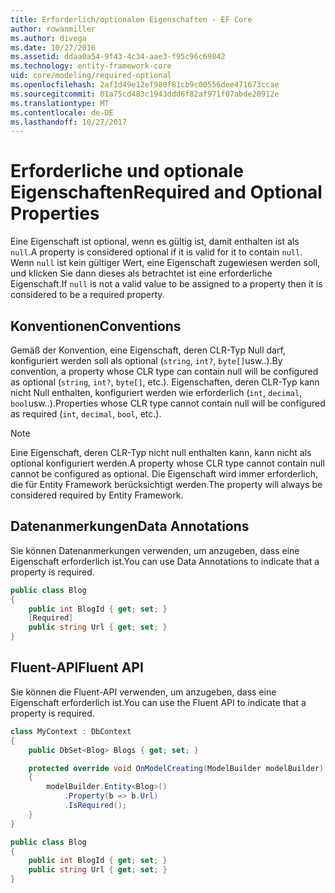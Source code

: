 ```yaml
---
title: Erforderlich/optionalen Eigenschaften - EF Core
author: rowanmiller
ms.author: divega
ms.date: 10/27/2016
ms.assetid: ddaa0a54-9f43-4c34-aae3-f95c96c69842
ms.technology: entity-framework-core
uid: core/modeling/required-optional
ms.openlocfilehash: 2af1d49e12ef980f81cb9c00556dee471673ccae
ms.sourcegitcommit: 01a75cd483c1943ddd6f82af971f07abde20912e
ms.translationtype: MT
ms.contentlocale: de-DE
ms.lasthandoff: 10/27/2017
---
```

# <a name="required-and-optional-properties"></a><span data-ttu-id="9581b-102">Erforderliche und optionale Eigenschaften</span><span class="sxs-lookup"><span data-stu-id="9581b-102">Required and Optional Properties</span></span>

<span data-ttu-id="9581b-103">Eine Eigenschaft ist optional, wenn es gültig ist, damit enthalten ist als `null`.</span><span class="sxs-lookup"><span data-stu-id="9581b-103">A property is considered optional if it is valid for it to contain `null`.</span></span> <span data-ttu-id="9581b-104">Wenn `null` ist kein gültiger Wert, eine Eigenschaft zugewiesen werden soll, und klicken Sie dann dieses als betrachtet ist eine erforderliche Eigenschaft.</span><span class="sxs-lookup"><span data-stu-id="9581b-104">If `null` is not a valid value to be assigned to a property then it is considered to be a required property.</span></span>

## <a name="conventions"></a><span data-ttu-id="9581b-105">Konventionen</span><span class="sxs-lookup"><span data-stu-id="9581b-105">Conventions</span></span>

<span data-ttu-id="9581b-106">Gemäß der Konvention, eine Eigenschaft, deren CLR-Typ Null darf, konfiguriert werden soll als optional (`string`, `int?`, `byte[]`usw..).</span><span class="sxs-lookup"><span data-stu-id="9581b-106">By convention, a property whose CLR type can contain null will be configured as optional (`string`, `int?`, `byte[]`, etc.).</span></span> <span data-ttu-id="9581b-107">Eigenschaften, deren CLR-Typ kann nicht Null enthalten, konfiguriert werden wie erforderlich (`int`, `decimal`, `bool`usw..).</span><span class="sxs-lookup"><span data-stu-id="9581b-107">Properties whose CLR type cannot contain null will be configured as required (`int`, `decimal`, `bool`, etc.).</span></span>

> [!NOTE]  
> <span data-ttu-id="9581b-108">Eine Eigenschaft, deren CLR-Typ nicht null enthalten kann, kann nicht als optional konfiguriert werden.</span><span class="sxs-lookup"><span data-stu-id="9581b-108">A property whose CLR type cannot contain null cannot be configured as optional.</span></span> <span data-ttu-id="9581b-109">Die Eigenschaft wird immer erforderlich, die für Entity Framework berücksichtigt werden.</span><span class="sxs-lookup"><span data-stu-id="9581b-109">The property will always be considered required by Entity Framework.</span></span>

## <a name="data-annotations"></a><span data-ttu-id="9581b-110">Datenanmerkungen</span><span class="sxs-lookup"><span data-stu-id="9581b-110">Data Annotations</span></span>

<span data-ttu-id="9581b-111">Sie können Datenanmerkungen verwenden, um anzugeben, dass eine Eigenschaft erforderlich ist.</span><span class="sxs-lookup"><span data-stu-id="9581b-111">You can use Data Annotations to indicate that a property is required.</span></span>

<!-- [!code-csharp[Main](samples/core/Modeling/DataAnnotations/Samples/Required.cs?highlight=4)] -->
``` csharp
public class Blog
{
    public int BlogId { get; set; }
    [Required]
    public string Url { get; set; }
}
```

## <a name="fluent-api"></a><span data-ttu-id="9581b-112">Fluent-API</span><span class="sxs-lookup"><span data-stu-id="9581b-112">Fluent API</span></span>

<span data-ttu-id="9581b-113">Sie können die Fluent-API verwenden, um anzugeben, dass eine Eigenschaft erforderlich ist.</span><span class="sxs-lookup"><span data-stu-id="9581b-113">You can use the Fluent API to indicate that a property is required.</span></span>

<!-- [!code-csharp[Main](samples/core/Modeling/FluentAPI/Samples/Required.cs?highlight=7,8,9)] -->
``` csharp
class MyContext : DbContext
{
    public DbSet<Blog> Blogs { get; set; }

    protected override void OnModelCreating(ModelBuilder modelBuilder)
    {
        modelBuilder.Entity<Blog>()
            .Property(b => b.Url)
            .IsRequired();
    }
}

public class Blog
{
    public int BlogId { get; set; }
    public string Url { get; set; }
}
```
